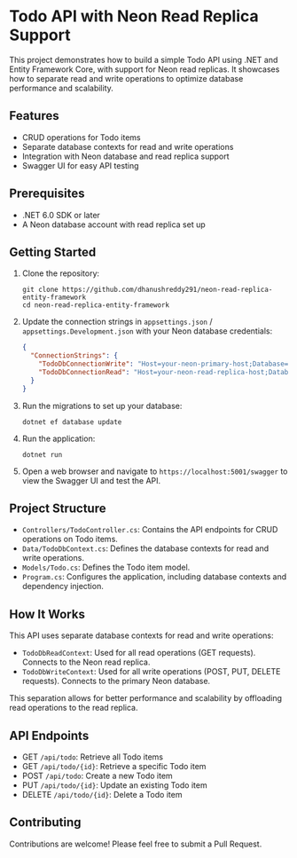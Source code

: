 # Todo API with Neon Read Replica Support

This project demonstrates how to build a simple Todo API using .NET and Entity Framework Core, with support for Neon read replicas. It showcases how to separate read and write operations to optimize database performance and scalability.

## Features

- CRUD operations for Todo items
- Separate database contexts for read and write operations
- Integration with Neon database and read replica support
- Swagger UI for easy API testing

## Prerequisites

- .NET 6.0 SDK or later
- A Neon database account with read replica set up

## Getting Started

1. Clone the repository:
   ```
   git clone https://github.com/dhanushreddy291/neon-read-replica-entity-framework
   cd neon-read-replica-entity-framework
   ```

2. Update the connection strings in `appsettings.json` / `appsettings.Development.json` with your Neon database credentials:
   ```json
   {
     "ConnectionStrings": {
       "TodoDbConnectionWrite": "Host=your-neon-primary-host;Database=your-db;Username=your-username;Password=your-password",
       "TodoDbConnectionRead": "Host=your-neon-read-replica-host;Database=your-db;Username=your-username;Password=your-password"
     }
   }
   ```

3. Run the migrations to set up your database:
   ```
   dotnet ef database update
   ```

4. Run the application:
   ```
   dotnet run
   ```

5. Open a web browser and navigate to `https://localhost:5001/swagger` to view the Swagger UI and test the API.

## Project Structure

- `Controllers/TodoController.cs`: Contains the API endpoints for CRUD operations on Todo items.
- `Data/TodoDbContext.cs`: Defines the database contexts for read and write operations.
- `Models/Todo.cs`: Defines the Todo item model.
- `Program.cs`: Configures the application, including database contexts and dependency injection.

## How It Works

This API uses separate database contexts for read and write operations:

- `TodoDbReadContext`: Used for all read operations (GET requests). Connects to the Neon read replica.
- `TodoDbWriteContext`: Used for all write operations (POST, PUT, DELETE requests). Connects to the primary Neon database.

This separation allows for better performance and scalability by offloading read operations to the read replica.

## API Endpoints

- GET `/api/todo`: Retrieve all Todo items
- GET `/api/todo/{id}`: Retrieve a specific Todo item
- POST `/api/todo`: Create a new Todo item
- PUT `/api/todo/{id}`: Update an existing Todo item
- DELETE `/api/todo/{id}`: Delete a Todo item

## Contributing

Contributions are welcome! Please feel free to submit a Pull Request.
